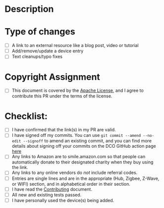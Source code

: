 <!--- Provide a general summary of your changes in the Title above -->
<!--- If you're unsure about anything in this checklist, don't hesitate to create a PR and ask. I'm happy to help! -->

# Description

<!---
Notes suggestions:

- It is ok to add a link to a device that doesn't work - just add it in the non-working devices section to warn off other users from buying it.
- If the device you're adding in your PR won't work in a local-only mode, please say so in the **Notes** column of your entry.
- If it requires a remote service, definitely note that - I prefer to not buy anything that will brick if the vendor goes out of business or decides to cancel the product line, or even if your internet is just having an outage.
- If it tries to phone home - note that too.
- If you have to reflash a device to get it working with Home Assistant, please add that to the **Notes** column. Ideally add a link to the reflash instructions for the device
- If you need to add a plugin to Home Assistant before it can be used, add that to **Notes** too.
- If it requires the devices connect to an internet server, even just for initial configuration, please add that to **Notes** - I want it easy to see which devices won't brick if the vendor goes out of business and also aren't vulnerable to some jackass hacking the company's servers.
-->
# Type of changes

<!--- What types of changes does your submission introduce? Put an `x` in all the boxes that apply: -->

- [ ] A link to an external resource like a blog post, video or tutorial
- [ ] Add/remove/update a device entry
- [ ] Text cleanups/typo fixes

# Copyright Assignment

- [ ] This document is covered by the [Apache License](https://github.com/unixorn/works-with-home-assistant/blob/master/LICENSE), and I agree to contribute this PR under the terms of the license.

# Checklist:

<!---
Go over all the following points, and put an `x` in all the boxes that apply. Make them look like [x] so that GitHub's markdown renderer renders them properly.
-->

- [ ] I have confirmed that the link(s) in my PR are valid.
- [ ] I have signed off my commits. You can use `git commit --amend --no-edit --signoff` to amend an existing commit, and you can find more details about signing off your commits on the DCO GitHub action page [here](https://probot.github.io/apps/dco/)
- [ ] Any links to Amazon are to smile.amazon.com so that people can automatically donate to their designated charity when they buy using the link.
- [ ] Any links to any online vendors do _not_ include referral codes.
- [ ] Entries are single lines and are in the appropriate (Hub, Zigbee, Z-Wave, or WIFI) section, and in alphabetical order in their section.
- [ ] I have read the [Contributing](https://github.com/unixorn/works-with-home-assistant/blob/master/Contributing.md) document.
- [ ] All new and existing tests passed.
- [ ] I have personally used the device(s) being added.
